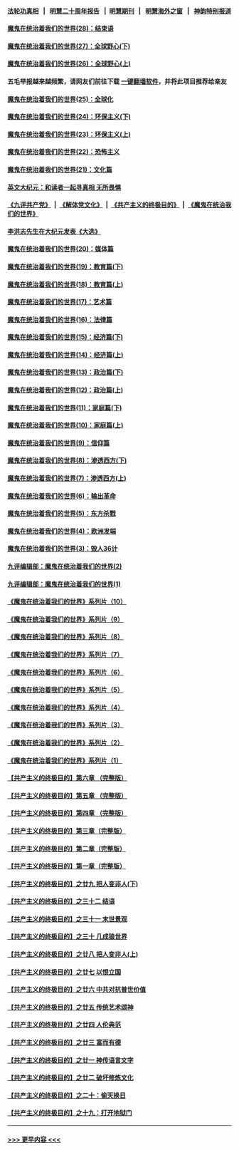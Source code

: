 #### [法轮功真相](https://github.com/gfw-breaker/truth/blob/master/README.md?t=0) &nbsp;&nbsp;|&nbsp;&nbsp; [明慧二十周年报告](https://github.com/gfw-breaker/mh-reports/blob/master/README.md?t=0) &nbsp;&nbsp;|&nbsp;&nbsp;[明慧期刊](https://github.com/gfw-breaker/mh-qikan) &nbsp;&nbsp;|&nbsp;&nbsp; [明慧海外之窗](https://github.com/gfw-breaker/mh-news/blob/master/README.md?t=0) &nbsp;&nbsp;|&nbsp;&nbsp; [神韵特别报道](https://github.com/gfw-breaker/mh-news/blob/master/shenyun.md?t=0)
#### [魔鬼在统治着我们的世界(28)：结束语](../pages/nsc422/n10936246.md?t=07092151) 
#### [魔鬼在统治着我们的世界(27)：全球野心(下)](../pages/nsc422/n10928319.md?t=07092151) 
#### [魔鬼在统治着我们的世界(26)：全球野心(上)](../pages/nsc422/n10900318.md?t=07092151) 
#### 五毛举报越来越频繁，请网友们前往下载 [一键翻墙软件](https://github.com/gfw-breaker/ssr-accounts)，并将此项目推荐给亲友
#### [魔鬼在统治着我们的世界(25)：全球化](../pages/nsc422/n10788205.md?t=07092151) 
#### [魔鬼在统治着我们的世界(24)：环保主义(下)](../pages/nsc422/n10695307.md?t=07092151) 
#### [魔鬼在统治着我们的世界(23)：环保主义(上)](../pages/nsc422/n10688613.md?t=07092151) 
#### [魔鬼在统治着我们的世界(22)：恐怖主义](../pages/nsc422/n10614727.md?t=07092151) 
#### [魔鬼在统治着我们的世界(21)：文化篇](../pages/nsc422/n10597706.md?t=07092151) 
#### [英文大纪元：和读者一起寻真相 无所畏惧](../pages/nsc422/n12542027.md?t=07092151) 
#### [《九评共产党》](https://github.com/begood0513/9ping.md/blob/master/README.md) &nbsp;|&nbsp; [《解体党文化》](../../../../jtdwh.md/blob/master/README.md)  &nbsp;|&nbsp; [《共产主义的终极目的》](../../../../gczydzjmd.md/blob/master/README.md) &nbsp;|&nbsp; [《魔鬼在统治我们的世界》](../../../../mgztzwmdsj.md/blob/master/README.md) 
#### [李洪志先生在大纪元发表《大选》](../pages/nsc422/n12534746.md?t=07092151) 
#### [魔鬼在统治着我们的世界(20)：媒体篇](../pages/nsc422/n10586579.md?t=07092151) 
#### [魔鬼在统治着我们的世界(19)：教育篇(下)](../pages/nsc422/n10564808.md?t=07092151) 
#### [魔鬼在统治着我们的世界(18)：教育篇(上)](../pages/nsc422/n10526970.md?t=07092151) 
#### [魔鬼在统治着我们的世界(17)：艺术篇](../pages/nsc422/n10499093.md?t=07092151) 
#### [魔鬼在统治着我们的世界(16)：法律篇](../pages/nsc422/n10485969.md?t=07092151) 
#### [魔鬼在统治着我们的世界(15)：经济篇(下)](../pages/nsc422/n10469975.md?t=07092151) 
#### [魔鬼在统治着我们的世界(14)：经济篇(上)](../pages/nsc422/n10457370.md?t=07092151) 
#### [魔鬼在统治着我们的世界(13)：政治篇(下)](../pages/nsc422/n10448270.md?t=07092151) 
#### [魔鬼在统治着我们的世界(12)：政治篇(上)](../pages/nsc422/n10444576.md?t=07092151) 
#### [魔鬼在统治着我们的世界(11)：家庭篇(下)](../pages/nsc422/n10440961.md?t=07092151) 
#### [魔鬼在统治着我们的世界(10)：家庭篇(上)](../pages/nsc422/n10435448.md?t=07092151) 
#### [魔鬼在统治着我们的世界(9)：信仰篇](../pages/nsc422/n10432159.md?t=07092151) 
#### [魔鬼在统治着我们的世界(8)：渗透西方(下)](../pages/nsc422/n10429603.md?t=07092151) 
#### [魔鬼在统治着我们的世界(7)：渗透西方(上)](../pages/nsc422/n10426013.md?t=07092151) 
#### [魔鬼在统治着我们的世界(6)：输出革命](../pages/nsc422/n10421536.md?t=07092151) 
#### [魔鬼在统治着我们的世界(5)：东方杀戮](../pages/nsc422/n10417707.md?t=07092151) 
#### [魔鬼在统治着我们的世界(4)：欧洲发端](../pages/nsc422/n10414890.md?t=07092151) 
#### [魔鬼在统治着我们的世界(3)：毁人36计](../pages/nsc422/n10411583.md?t=07092151) 
#### [九评编辑部：魔鬼在统治着我们的世界(2)](../pages/nsc422/n10410036.md?t=07092151) 
#### [九评编辑部：魔鬼在统治着我们的世界(1)](../pages/nsc422/n10406825.md?t=07092151) 
#### [《魔鬼在统治着我们的世界》系列片（10）](../pages/nsc422/n12292670.md?t=07092151) 
#### [《魔鬼在统治着我们的世界》系列片（9）](../pages/nsc422/n12290859.md?t=07092151) 
#### [《魔鬼在统治着我们的世界》系列片（8）](../pages/nsc422/n12287445.md?t=07092151) 
#### [《魔鬼在统治着我们的世界》系列片（7）](../pages/nsc422/n12283425.md?t=07092151) 
#### [《魔鬼在统治着我们的世界》系列片（6）](../pages/nsc422/n12282314.md?t=07092151) 
#### [《魔鬼在统治着我们的世界》系列片（5）](../pages/nsc422/n12281419.md?t=07092151) 
#### [《魔鬼在统治着我们的世界》系列片（4）](../pages/nsc422/n12274024.md?t=07092151) 
#### [《魔鬼在统治着我们的世界》系列片（3）](../pages/nsc422/n12271322.md?t=07092151) 
#### [《魔鬼在统治着我们的世界》系列片（2）](../pages/nsc422/n12269049.md?t=07092151) 
#### [《魔鬼在统治着我们的世界》系列片（1）](../pages/nsc422/n12267575.md?t=07092151) 
#### [【共产主义的终极目的】第六章 （完整版）](../pages/nsc422/n11428913.md?t=07092151) 
#### [【共产主义的终极目的】第五章 （完整版）](../pages/nsc422/n11428912.md?t=07092151) 
#### [【共产主义的终极目的】第四章 （完整版）](../pages/nsc422/n11428907.md?t=07092151) 
#### [【共产主义的终极目的】第三章（完整版）](../pages/nsc422/n11428848.md?t=07092151) 
#### [【共产主义的终极目的】第二章（完整版）](../pages/nsc422/n11428831.md?t=07092151) 
#### [【共产主义的终极目的】第一章（完整版）](../pages/nsc422/n11417651.md?t=07092151) 
#### [【共产主义的终极目的】之廿九 把人变非人(下)](../pages/nsc422/n11344140.md?t=07092151) 
#### [【共产主义的终极目的】之三十二 结语](../pages/nsc422/n11360535.md?t=07092151) 
#### [【共产主义的终极目的】之三十一 末世景观](../pages/nsc422/n11351129.md?t=07092151) 
#### [【共产主义的终极目的】之三十 几成狼世界](../pages/nsc422/n11348280.md?t=07092151) 
#### [【共产主义的终极目的】之廿八 把人变非人(上)](../pages/nsc422/n11340492.md?t=07092151) 
#### [【共产主义的终极目的】之廿七 以恨立国](../pages/nsc422/n11336944.md?t=07092151) 
#### [【共产主义的终极目的】之廿六 中共对抗普世价值](../pages/nsc422/n11324785.md?t=07092151) 
#### [【共产主义的终极目的】之廿五 传统艺术颂神](../pages/nsc422/n11296396.md?t=07092151) 
#### [【共产主义的终极目的】之廿四 人伦典范](../pages/nsc422/n11296397.md?t=07092151) 
#### [【共产主义的终极目的】之廿三 富而有德](../pages/nsc422/n11283598.md?t=07092151) 
#### [【共产主义的终极目的】之廿一 神传语言文字](../pages/nsc422/n11263265.md?t=07092151) 
#### [【共产主义的终极目的】之廿二 破坏修炼文化](../pages/nsc422/n11245728.md?t=07092151) 
#### [【共产主义的终极目的】之二十：偷天换日](../pages/nsc422/n11238846.md?t=07092151) 
#### [【共产主义的终极目的】之十九：打开地狱门](../pages/nsc422/n11206376.md?t=07092151) 

----
#### [ >>> 更早内容 <<< ](../indexes/nsc422-earlier.md)
